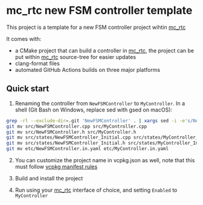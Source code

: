 # mc_rtc new FSM controller template

This project is a template for a new FSM controller project wihtin [mc_rtc]

It comes with:

- a CMake project that can build a controller in [mc_rtc], the project can be put within [mc_rtc] source-tree for easier updates
- clang-format files
- automated GitHub Actions builds on three major platforms

## Quick start

1. Renaming the controller from `NewFSMController` to `MyController`. In a shell (Git Bash on Windows, replace sed with gsed on macOS):

```bash
grep -rl --exclude-dir=.git 'NewFSMController' . | xargs sed -i -e's/NewFSMController/MyController/g'
git mv src/NewFSMController.cpp src/MyController.cpp
git mv src/NewFSMController.h src/MyController.h
git mv src/states/NewFSMController_Initial.cpp src/states/MyController_Initial.cpp
git mv src/states/NewFSMController_Initial.h src/states/MyController_Initial.h
git mv etc/NewFSMController.in.yaml etc/MyController.in.yaml
```

2. You can customize the project name in vcpkg.json as well, note that this must follow [vcpkg manifest rules](https://github.com/microsoft/vcpkg/blob/master/docs/users/manifests.md)

3. Build and install the project

4. Run using your [mc_rtc] interface of choice, and setting `Enabled` to `MyController`

[mc_rtc]: https://jrl-umi3218.github.io/mc_rtc/
